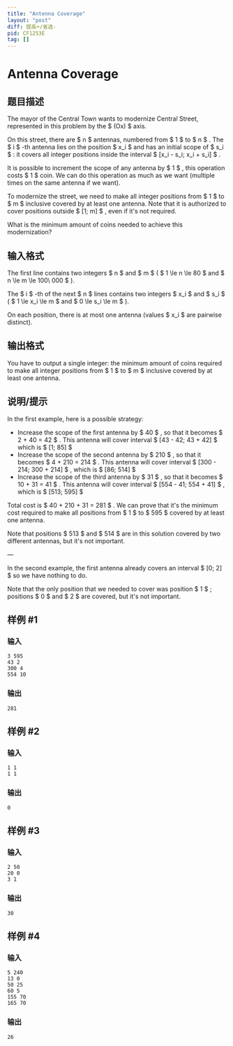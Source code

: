 ```yaml
---
title: "Antenna Coverage"
layout: "post"
diff: 提高+/省选-
pid: CF1253E
tag: []
---
```


# Antenna Coverage

## 题目描述

The mayor of the Central Town wants to modernize Central Street, represented in this problem by the $ (Ox) $ axis.

On this street, there are $ n $ antennas, numbered from $ 1 $ to $ n $ . The $ i $ -th antenna lies on the position $ x_i $ and has an initial scope of $ s_i $ : it covers all integer positions inside the interval $ [x_i - s_i; x_i + s_i] $ .

It is possible to increment the scope of any antenna by $ 1 $ , this operation costs $ 1 $ coin. We can do this operation as much as we want (multiple times on the same antenna if we want).

To modernize the street, we need to make all integer positions from $ 1 $ to $ m $ inclusive covered by at least one antenna. Note that it is authorized to cover positions outside $ [1; m] $ , even if it's not required.

What is the minimum amount of coins needed to achieve this modernization?

## 输入格式

The first line contains two integers $ n $ and $ m $ ( $ 1 \le n \le 80 $ and $ n \le m \le 100\ 000 $ ).

The $ i $ -th of the next $ n $ lines contains two integers $ x_i $ and $ s_i $ ( $ 1 \le x_i \le m $ and $ 0 \le s_i \le m $ ).

On each position, there is at most one antenna (values $ x_i $ are pairwise distinct).

## 输出格式

You have to output a single integer: the minimum amount of coins required to make all integer positions from $ 1 $ to $ m $ inclusive covered by at least one antenna.

## 说明/提示

In the first example, here is a possible strategy:

- Increase the scope of the first antenna by $ 40 $ , so that it becomes $ 2 + 40 = 42 $ . This antenna will cover interval $ [43 - 42; 43 + 42] $ which is $ [1; 85] $
- Increase the scope of the second antenna by $ 210 $ , so that it becomes $ 4 + 210 = 214 $ . This antenna will cover interval $ [300 - 214; 300 + 214] $ , which is $ [86; 514] $
- Increase the scope of the third antenna by $ 31 $ , so that it becomes $ 10 + 31 = 41 $ . This antenna will cover interval $ [554 - 41; 554 + 41] $ , which is $ [513; 595] $

Total cost is $ 40 + 210 + 31 = 281 $ . We can prove that it's the minimum cost required to make all positions from $ 1 $ to $ 595 $ covered by at least one antenna.

Note that positions $ 513 $ and $ 514 $ are in this solution covered by two different antennas, but it's not important.

—

In the second example, the first antenna already covers an interval $ [0; 2] $ so we have nothing to do.

Note that the only position that we needed to cover was position $ 1 $ ; positions $ 0 $ and $ 2 $ are covered, but it's not important.

## 样例 #1

### 输入

```
3 595
43 2
300 4
554 10

```

### 输出

```
281

```

## 样例 #2

### 输入

```
1 1
1 1

```

### 输出

```
0

```

## 样例 #3

### 输入

```
2 50
20 0
3 1

```

### 输出

```
30

```

## 样例 #4

### 输入

```
5 240
13 0
50 25
60 5
155 70
165 70

```

### 输出

```
26

```


